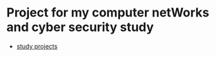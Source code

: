 # Project for my computer netWorks and cyber security study
-  [study projects](https://github.com/k89jy/machine_learning/projects/2)
